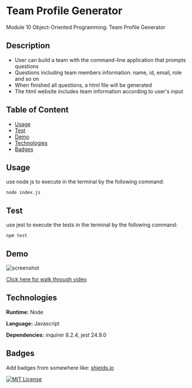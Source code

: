 # Team Profile Generator

Module 10 Object-Oriented Programming: Team Profile Generator


## Description

- User can build a team with the command-line application that prompts questions
- Questions including team members information: name, id, email, role and so on
- When finished all questions, a html file will be generated
- The html website includes team information according to user's input 
## Table of Content
  * [Usage](#usage)
  * [Test](#Test)
  * [Demo](#Demo)
  * [Technologies](#Technologies)
  * [Badges](#Badges)
  

## Usage

use node js to execute in the terminal by the following command:
```
node index.js
```


## Test


use jest to execute the tests in the terminal by the following command:
```
npm test
```
## Demo

![screenshot](https://user-images.githubusercontent.com/112605297/211431943-dfe1057b-9641-4aba-8915-5384ddd2b761.png)

[Click here for walk through video](https://user-images.githubusercontent.com/112605297/211431977-80695b6c-6101-4682-98ed-810cf9fe69d4.mov)
## Technologies 

**Runtime:** Node

**Language:** Javascript

**Dependencies:** inquirer 8.2.4, jest 24.9.0



## Badges

Add badges from somewhere like: [shields.io](https://shields.io/)

[![MIT License](https://img.shields.io/badge/License-MIT-green.svg)](https://choosealicense.com/licenses/mit/)

